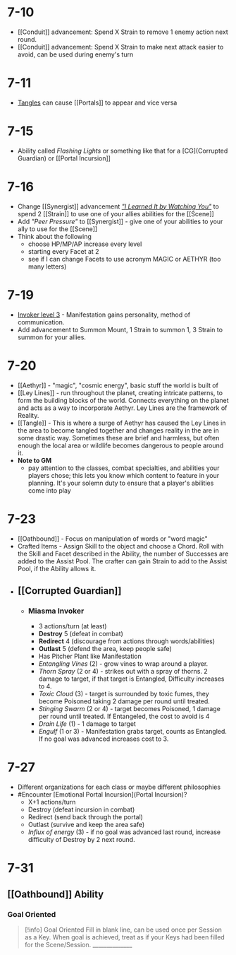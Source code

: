 # 7-10
- [[Conduit]] advancement: Spend X Strain to remove 1 enemy action next round.
- [[Conduit]] advancement: Spend X Strain to make next attack easier to avoid, can be used during enemy's turn

# 7-11
- [Tangles](Tangle) can cause [[Portals]] to appear and vice versa

# 7-15
- Ability called *Flashing Lights* or something like that for a [CG](Corrupted Guardian) or [[Portal Incursion]]

# 7-16
- Change [[Synergist]] advancement [*"I Learned It by Watching You"*](Guardians/Synergist#Advancements) to spend 2 [[Strain]] to use one of your allies abilities for the [[Scene]]  
- Add *"Peer Pressure"* to [[Synergist]] - give one of your abilities to your ally to use for the [[Scene]]
- Think about the following
	- choose HP/MP/AP increase every level
	- starting every Facet at 2
	- see if I can change Facets to use acronym MAGIC or AETHYR (too many letters)

# 7-19
- [Invoker level 3](Guardians/Invoker#Advancements) - Manifestation gains personality, method of communication.
- Add advancement to Summon Mount, 1 Strain to summon 1, 3 Strain to summon for your allies.

# 7-20
- [[Aethyr]] - "magic", "cosmic energy", basic stuff the world is built of
- [[Ley Lines]] - run throughout the planet, creating intricate patterns, to form the building blocks of the world. Connects everything on the planet and acts as a way to incorporate Aethyr. Ley Lines are the framework of Reality.
- [[Tangle]] - This is where a surge of Aethyr has caused the Ley Lines in the area to become tangled together and changes reality in the are in some drastic way. Sometimes these are brief and harmless, but often enough the local area or wildlife becomes dangerous to people around it.
- **Note to GM**
	- pay attention to the classes, combat specialties, and abilities your players chose; this lets you know which content to feature in your planning. It's your solemn duty to ensure that a player's abilities come into play

# 7-23
- [[Oathbound]] - Focus on manipulation of words or "word magic"
- Crafted Items - Assign Skill to the object and choose a Chord. Roll with the Skill and Facet described in the Ability, the number of Successes are added to the Assist Pool.  The crafter can gain Strain to add to the Assist Pool, if the Ability allows it.
- ## [[Corrupted Guardian]]
	- ### Miasma Invoker
		- 3 actions/turn (at least)
		- **Destroy** 5  (defeat in combat)
		- **Redirect** 4  (discourage from actions through words/abilities)
		- **Outlast** 5  (defend the area, keep people safe)
		- Has Pitcher Plant like Manifestation
		- *Entangling Vines* (2) - grow vines to wrap around a player.
		- *Thorn Spray* (2 or 4) - strikes out with a spray of thorns. 2 damage to target, if that target is Entangled, Difficulty increases to 4.
		- *Toxic Cloud* (3) - target is surrounded by toxic fumes, they become Poisoned taking 2 damage per round until treated.
		- *Stinging Swarm* (2 or 4) - target becomes Poisoned, 1 damage per round until treated. If Entangeled, the cost to avoid is 4
		- *Drain Life* (1) - 1 damage to target
		- *Engulf* (1 or 3) - Manifestation grabs target, counts as Entangled. If no goal was advanced increases cost to 3.

# 7-27
- Different organizations for each class or maybe different philosophies
- #Encounter [Emotional Portal Incursion](Portal Incursion)?
	- X+1 actions/turn
	- Destroy (defeat incursion in combat)
	- Redirect (send back through the portal)
	- Outlast (survive and keep the area safe)
	- *Influx of energy* (3) - if no goal was advanced last round, increase difficulty of Destroy by 2 next round.

# 7-31
## [[Oathbound]] Ability
### Goal Oriented
> [!info] Goal Oriented
> Fill in blank line, can be used once per Session as a Key. When goal is achieved, treat as if your Keys had been filled for the Scene/Session.
> \_\_\_\_\_\_\_\_\_\_\_\_\_\_

